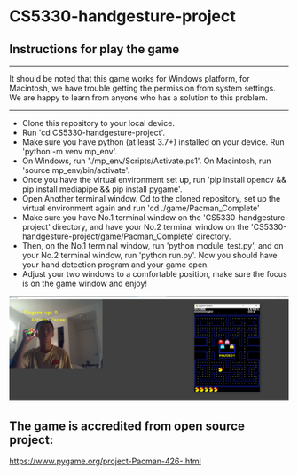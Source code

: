 ﻿# CS5330-handgesture-project
## Instructions for play the game
<hr>
It should be noted that this game works for Windows platform, for Macintosh, we have trouble getting the permission from system settings. We are happy to learn from anyone who has a solution to this problem.
<hr>
<ul>
  <li>Clone this repository to your local device.</li>
  <li>Run 'cd CS5330-handgesture-project'.</li>
  <li>Make sure you have python (at least 3.7+) installed on your device. Run 'python -m venv mp_env'.</li>
  <li>On Windows, run './mp_env/Scripts/Activate.ps1'. On Macintosh, run 'source mp_env/bin/activate'.</li>
  <li>Once you have the virtual environment set up, run 'pip install opencv && pip install mediapipe && pip install pygame'.</li>
  <li>Open Another terminal window. Cd to the cloned repository, set up the virtual environment again and run 'cd ./game/Pacman_Complete'</li>
  <li>Make sure you have No.1 terminal window on the 'CS5330-handgesture-project' directory, and have your No.2 terminal window on the 'CS5330-handgesture-project/game/Pacman_Complete' directory.</li>
  <li>Then, on the No.1 terminal window, run 'python module_test.py', and on your No.2 terminal window, run 'python run.py'. Now you should have your hand detection program and your game open.</li>
  <li>Adjust your two windows to a comfortable position, make sure the focus is on the game window and enjoy!</li>
</ul>
<img src="./assets/game_test.png" title="game test"/>

## The game is accredited from open source project:
https://www.pygame.org/project-Pacman-426-.html


<!-- ## Tested with chromedino.com
<img src="./assets/test.png" title="test"/> -->
